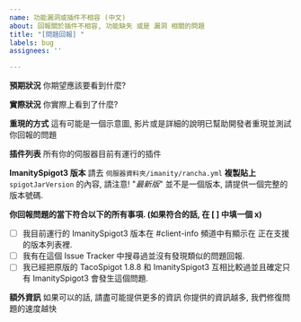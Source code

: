 ```yaml
---
name: 功能漏洞或插件不相容 (中文)
about: 回報關於插件不相容, 功能缺失 或是 漏洞 相關的問題
title: "[問題回報] "
labels: bug
assignees: ''

---
```


<!-- 請勿必根據各個部份填上相應的內容 否則你的回報將不會被受理 -->

**預期狀況**
你期望應該要看到什麼?

**實際狀況**
你實際上看到了什麼?

**重現的方式**
這有可能是一個示意圖, 影片或是詳細的說明已幫助開發者重現並測試你回報的問題

**插件列表**
所有你的伺服器目前有運行的插件

**ImanitySpigot3 版本**
請去 ``伺服器資料夾/imanity/rancha.yml`` **複製貼上** ``spigotJarVersion`` 的內容, 請注意!
"*最新版*" 並不是一個版本, 請提供一個完整的版本號碼.

**你回報問題的當下符合以下的所有事項.  (如果符合的話, 在 [ ] 中填一個 x)**
- [ ] 我目前運行的 ImanitySpigot3 版本在 #client-info 頻道中有顯示在 正在支援 的版本列表裡.
- [ ] 我有在這個 Issue Tracker 中搜尋過並沒有發現類似的問題回報.
- [ ] 我已經把原版的 TacoSpigot 1.8.8 和 ImanitySpigot3 互相比較過並且確定只有 ImanitySpigot3 會發生這個問題.

**額外資訊**
如果可以的話, 請盡可能提供更多的資訊
你提供的資訊越多, 我們修復問題的速度越快
